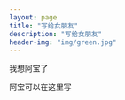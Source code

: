 ```yaml
---
layout: page
title: "写给女朋友"
description: "写给女朋友" 
header-img: "img/green.jpg"
---
```

我想阿宝了

阿宝可以在这里写




